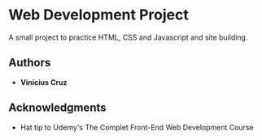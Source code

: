 # Web Development Project

A small project to practice HTML, CSS and Javascript and site building.

## Authors

* **Vinícius Cruz** 

## Acknowledgments

* Hat tip to Udemy's The Complet Front-End Web Development Course
